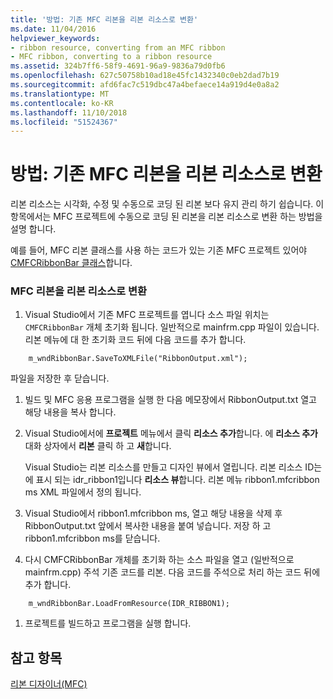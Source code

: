 ```yaml
---
title: '방법: 기존 MFC 리본을 리본 리소스로 변환'
ms.date: 11/04/2016
helpviewer_keywords:
- ribbon resource, converting from an MFC ribbon
- MFC ribbon, converting to a ribbon resource
ms.assetid: 324b7ff6-58f9-4691-96a9-9836a79d0fb6
ms.openlocfilehash: 627c50758b10ad18e45fc1432340c0eb2dad7b19
ms.sourcegitcommit: afd6fac7c519dbc47a4befaece14a919d4e0a8a2
ms.translationtype: MT
ms.contentlocale: ko-KR
ms.lasthandoff: 11/10/2018
ms.locfileid: "51524367"
---
```

# <a name="how-to-convert-an-existing-mfc-ribbon-to-a-ribbon-resource"></a>방법: 기존 MFC 리본을 리본 리소스로 변환

리본 리소스는 시각화, 수정 및 수동으로 코딩 된 리본 보다 유지 관리 하기 쉽습니다. 이 항목에서는 MFC 프로젝트에 수동으로 코딩 된 리본을 리본 리소스로 변환 하는 방법을 설명 합니다.

예를 들어, MFC 리본 클래스를 사용 하는 코드가 있는 기존 MFC 프로젝트 있어야 [CMFCRibbonBar 클래스](../mfc/reference/cmfcribbonbar-class.md)합니다.

### <a name="to-convert-an-mfc-ribbon-to-a-ribbon-resource"></a>MFC 리본을 리본 리소스로 변환

1. Visual Studio에서 기존 MFC 프로젝트를 엽니다 소스 파일 위치는 `CMFCRibbonBar` 개체 초기화 됩니다. 일반적으로 mainfrm.cpp 파일이 있습니다. 리본 메뉴에 대 한 초기화 코드 뒤에 다음 코드를 추가 합니다.

```
    m_wndRibbonBar.SaveToXMLFile("RibbonOutput.xml");
```

   파일을 저장한 후 닫습니다.

1. 빌드 및 MFC 응용 프로그램을 실행 한 다음 메모장에서 RibbonOutput.txt 열고 해당 내용을 복사 합니다.

1. Visual Studio에서에 **프로젝트** 메뉴에서 클릭 **리소스 추가**합니다. 에 **리소스 추가** 대화 상자에서 **리본** 클릭 하 고 **새**합니다.

   Visual Studio는 리본 리소스를 만들고 디자인 뷰에서 열립니다. 리본 리소스 ID는에 표시 되는 idr_ribbon1입니다 **리소스 뷰**합니다. 리본 메뉴 ribbon1.mfcribbon ms XML 파일에서 정의 됩니다.

1. Visual Studio에서 ribbon1.mfcribbon ms, 열고 해당 내용을 삭제 후 RibbonOutput.txt 앞에서 복사한 내용을 붙여 넣습니다. 저장 하 고 ribbon1.mfcribbon ms를 닫습니다.

1. 다시 CMFCRibbonBar 개체를 초기화 하는 소스 파일을 열고 (일반적으로 mainfrm.cpp) 주석 기존 코드를 리본. 다음 코드를 주석으로 처리 하는 코드 뒤에 추가 합니다.

```
    m_wndRibbonBar.LoadFromResource(IDR_RIBBON1);
```

1. 프로젝트를 빌드하고 프로그램을 실행 합니다.

## <a name="see-also"></a>참고 항목

[리본 디자이너(MFC)](../mfc/ribbon-designer-mfc.md)

